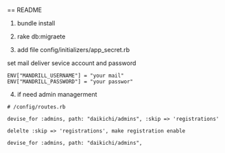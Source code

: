 == README

1. bundle install

2. rake db:migraete

3. add file config/initializers/app_secret.rb 

set mail deliver sevice account and password

```
ENV["MANDRILL_USERNAME"] = "your mail"
ENV["MANDRILL_PASSWORD"] = "your passwor"
```

4. if need admin managerment 

```
# /config/routes.rb

devise_for :admins, path: "daikichi/admins", :skip => 'registrations'

delelte :skip => 'registrations', make registration enable

devise_for :admins, path: "daikichi/admins",

```
